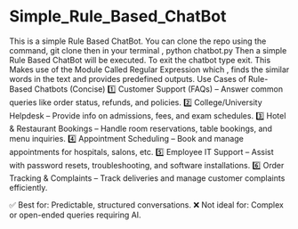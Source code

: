 # Simple_Rule_Based_ChatBot
This is a simple Rule Based ChatBot.
You can clone the repo using the command,
git clone <repo link>
then in your terminal ,
python chatbot.py
Then a simple Rule Based ChatBot will be executed.
To exit the chatbot type exit.
This Makes use of the Module Called Regular Expression which , finds the similar words in the text and provides predefined outputs.
Use Cases of Rule-Based Chatbots (Concise)
1️⃣ Customer Support (FAQs) – Answer common queries like order status, refunds, and policies.
2️⃣ College/University Helpdesk – Provide info on admissions, fees, and exam schedules.
3️⃣ Hotel & Restaurant Bookings – Handle room reservations, table bookings, and menu inquiries.
4️⃣ Appointment Scheduling – Book and manage appointments for hospitals, salons, etc.
5️⃣ Employee IT Support – Assist with password resets, troubleshooting, and software installations.
6️⃣ Order Tracking & Complaints – Track deliveries and manage customer complaints efficiently.

✅ Best for: Predictable, structured conversations.
❌ Not ideal for: Complex or open-ended queries requiring AI.
